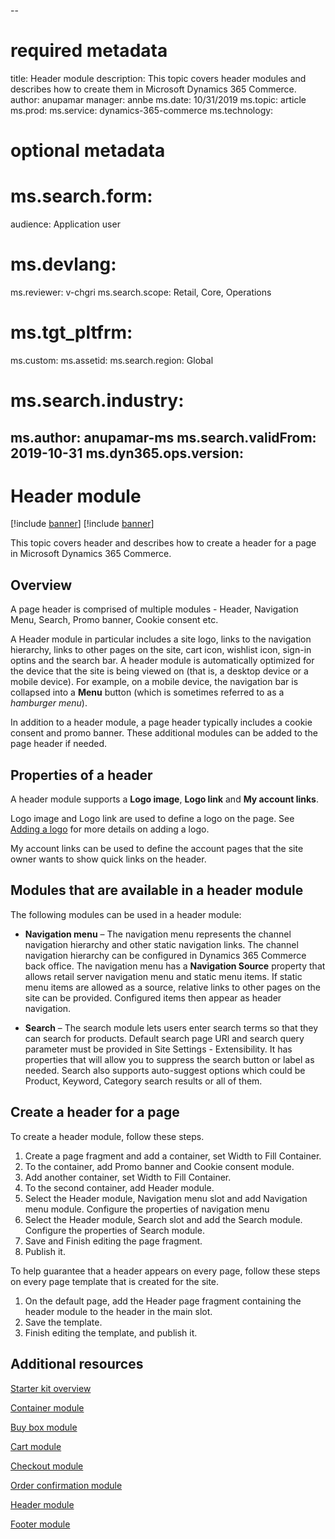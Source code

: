 --
# required metadata

title: Header module
description: This topic covers header modules and describes how to create them in Microsoft Dynamics 365 Commerce.
author: anupamar
manager: annbe
ms.date: 10/31/2019
ms.topic: article
ms.prod: 
ms.service: dynamics-365-commerce
ms.technology: 

# optional metadata

# ms.search.form: 
audience: Application user
# ms.devlang: 
ms.reviewer: v-chgri
ms.search.scope: Retail, Core, Operations
# ms.tgt_pltfrm: 
ms.custom: 
ms.assetid: 
ms.search.region: Global
# ms.search.industry: 
ms.author: anupamar-ms
ms.search.validFrom: 2019-10-31
ms.dyn365.ops.version: 
---

# Header module

[!include [banner](includes/preview-banner.md)]
[!include [banner](includes/banner.md)]

This topic covers header and describes how to create a header for a page in Microsoft Dynamics 365 Commerce.

## Overview

A page header is comprised of multiple modules - Header, Navigation Menu, Search, Promo banner, Cookie consent etc. 

A Header module in particular includes a site logo, links to the navigation hierarchy, links to other pages on the site, cart icon, wishlist icon, sign-in optins and the search bar. A header module is automatically optimized for the device that the site is being viewed on (that is, a desktop device or a mobile device). For example, on a mobile device, the navigation bar is collapsed into a **Menu** button (which is sometimes referred to as a *hamburger menu*).

In addition to a header module, a page header typically includes a cookie consent and promo banner. These additional modules can be added to the page header if needed.

## Properties of a header

A header module supports a **Logo image**, **Logo link** and **My account links**. 

Logo image and Logo link are used to define a logo on the page. See [Adding a logo](add-a-logo.md) for more details on adding a logo. 

My account links can be used to define the account pages that the site owner wants to show quick links on the header.

## Modules that are available in a header module

The following modules can be used in a header module:

- **Navigation menu** – The navigation menu represents the channel navigation hierarchy and other static navigation links. The channel navigation hierarchy can be configured in Dynamics 365 Commerce back office. The navigation menu has a **Navigation Source** property that allows retail server navigation menu and static menu items. If static menu items are allowed as a source, relative links to other pages on the site can be provided. Configured items then appear as header navigation. 

- **Search** – The search module lets users enter search terms so that they can search for products. Default search page URl and search query parameter must be provided in Site Settings - Extensibility. It has properties that will allow you to suppress the search button or label as needed. Search also supports auto-suggest options which could be Product, Keyword, Category search results or all of them. 


## Create a header for a page

To create a header module, follow these steps.

1. Create a page fragment and add a container, set Width to Fill Container.
2. To the container, add Promo banner and Cookie consent module.
3. Add another container, set Width to Fill Container.
4. To the second container, add Header module.
5. Select the Header module, Navigation menu slot and add Navigation menu module. Configure the properties of navigation menu
6. Select the Header module, Search slot and add the Search module. Configure the properties of Search module. 
7. Save and Finish editing the page fragment. 
8. Publish it.

To help guarantee that a header appears on every page, follow these steps on every page template that is created for the site.

1. On the default page, add the Header page fragment containing the header module to the header in the main slot.
1. Save the template. 
1. Finish editing the template, and publish it.

## Additional resources

[Starter kit overview](starter-kit-overview.md)

[Container module](add-container-module.md)

[Buy box module](add-buy-box.md)

[Cart module](add-cart-module.md)

[Checkout module](add-checkout-module.md)

[Order confirmation module](order-confirmation-module.md)

[Header module](author-header-module.md)

[Footer module](author-footer-module.md)
